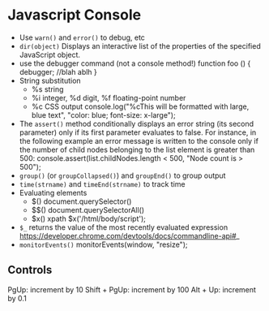 # Javascript Console

- Use `warn()` and `error()` to debug, etc
- `dir(object)` Displays an interactive list of the properties of the specified JavaScript object.
- use the debugger command (not a console method!)
    function foo () {
      debugger;
      //blah ablh
    }
- String substitution
  - %s string
  - %i integer, %d digit, %f floating-point number
  - %c CSS output
    console.log("%cThis will be formatted with large, blue text", "color: blue; font-size: x-large");
- The `assert()` method conditionally displays an error string (its second parameter) only if its first parameter evaluates to false. For instance, in the following example an error message is written to the console only if the number of child nodes belonging to the list element is greater than 500:
    console.assert(list.childNodes.length < 500, "Node count is > 500");
- `group()` (or `groupCollapsed()`) and `groupEnd()` to group output
- `time(strname)` and `timeEnd(strname)` to track time
- Evaluating elements
  - $() document.querySelector()
  - $$() document.querySelectorAll()
  - $x() xpath    $x('/html/body/script');
- `$_` returns the value of the most recently evaluated expression https://developer.chrome.com/devtools/docs/commandline-api#_
- `monitorEvents()`
    monitorEvents(window, "resize");

## Controls

PgUp: increment by 10
Shift + PgUp: increment by 100
Alt + Up: increment by 0.1